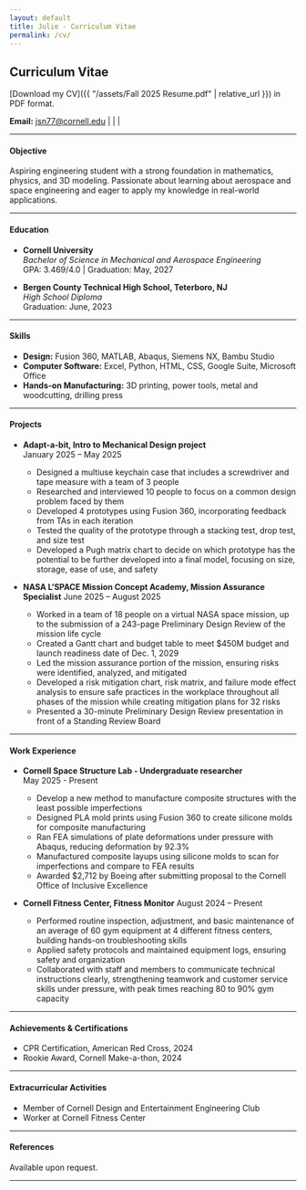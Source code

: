 ```yaml
---
layout: default
title: Julie - Curriculum Vitae
permalink: /cv/
---
```

## Curriculum Vitae

[Download my CV]({{ "/assets/Fall 2025 Resume.pdf" | relative_url }}) in PDF format.


**Email:** [jsn77@cornell.edu](mailto:netID@cornell.edu) | | |

---

#### Objective
Aspiring engineering student with a strong foundation in mathematics, physics, and 3D modeling. Passionate about learning about aerospace and space engineering and eager to apply my knowledge in real-world applications.

---

#### Education
- **Cornell University**  
  *Bachelor of Science in Mechanical and Aerospace Engineering*  
  GPA: 3.469/4.0 | Graduation: May, 2027

- **Bergen County Technical High School, Teterboro, NJ**  
  *High School Diploma*  
  Graduation: June, 2023

---

#### Skills
- **Design:** Fusion 360, MATLAB, Abaqus, Siemens NX, Bambu Studio
- **Computer Software:** Excel, Python, HTML, CSS, Google Suite, Microsoft Office
- **Hands-on Manufacturing:** 3D printing, power tools, metal and woodcutting, drilling press

---

#### Projects
- **Adapt-a-bit, Intro to Mechanical Design project**                                                            
  January 2025 – May 2025
  - Designed a multiuse keychain case that includes a screwdriver and tape measure with a team of 3 people
  - Researched and interviewed 10 people to focus on a common design problem faced by them
  - Developed 4 prototypes using Fusion 360, incorporating feedback from TAs in each iteration
  - Tested the quality of the prototype through a stacking test, drop test, and size test
  - Developed a Pugh matrix chart to decide on which prototype has the potential to be further developed into a final model, focusing on size, storage, ease of use, and safety

- **NASA L’SPACE Mission Concept Academy, Mission Assurance Specialist**
  June 2025 – August 2025
  - Worked in a team of 18 people on a virtual NASA space mission, up to the submission of a 243-page Preliminary Design Review of the mission life cycle
  - Created a Gantt chart and budget table to meet $450M budget and launch readiness date of Dec. 1, 2029
  - Led the mission assurance portion of the mission, ensuring risks were identified, analyzed, and mitigated
  - Developed a risk mitigation chart, risk matrix, and failure mode effect analysis to ensure safe practices in the workplace throughout all phases of the mission while creating mitigation plans for 32 risks
  - Presented a 30-minute Preliminary Design Review presentation in front of a Standing Review Board

---

#### Work Experience
- **Cornell Space Structure Lab - Undergraduate researcher**  
  May 2025 - Present  
  - Develop a new method to manufacture composite structures with the least possible imperfections
  - Designed PLA mold prints using Fusion 360 to create silicone molds for composite manufacturing
  - Ran FEA simulations of plate deformations under pressure with Abaqus, reducing deformation by 92.3%
  - Manufactured composite layups using silicone molds to scan for imperfections and compare to FEA results
  - Awarded $2,712 by Boeing after submitting proposal to the Cornell Office of Inclusive Excellence

- **Cornell Fitness Center, Fitness Monitor**                                                                            August 2024 – Present
  - Performed routine inspection, adjustment, and basic maintenance of an average of 60 gym equipment at 4 different fitness centers, building hands-on troubleshooting skills
  - Applied safety protocols and maintained equipment logs, ensuring safety and organization
  - Collaborated with staff and members to communicate technical instructions clearly, strengthening teamwork and customer service skills under pressure, with peak times reaching 80 to 90% gym capacity

---

#### Achievements & Certifications
- CPR Certification, American Red Cross, 2024 
- Rookie Award, Cornell Make-a-thon, 2024 

---

#### Extracurricular Activities
- Member of Cornell Design and Entertainment Engineering Club
- Worker at Cornell Fitness Center

---

#### References
Available upon request.

---
